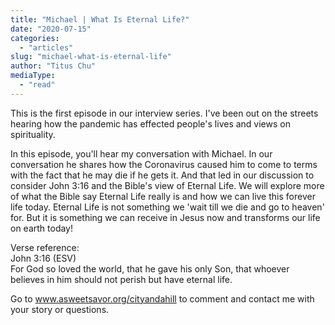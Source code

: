 ```yaml
---
title: "Michael | What Is Eternal Life?"
date: "2020-07-15"
categories: 
  - "articles"
slug: "michael-what-is-eternal-life"
author: "Titus Chu"
mediaType: 
  - "read"
---
```


This is the first episode in our interview series. I've been out on the streets hearing how the pandemic has effected people's lives and views on spirituality.   
  
In this episode, you'll hear my conversation with Michael. In our conversation he shares how the Coronavirus caused him to come to terms with the fact that he may die if he gets it. And that led in our discussion to consider John 3:16 and the Bible's view of Eternal Life. We will explore more of what the Bible say Eternal Life really is and how we can live this forever life today. Eternal Life is not something we 'wait till we die and go to heaven' for. But it is something we can receive in Jesus now and transforms our life on earth today!  
  
Verse reference:  
John 3:16 (ESV)  
For God so loved the world, that he gave his only Son, that whoever believes in him should not perish but have eternal life.  
  
Go to www.asweetsavor.org/cityandahill to comment and contact me with your story or questions.

